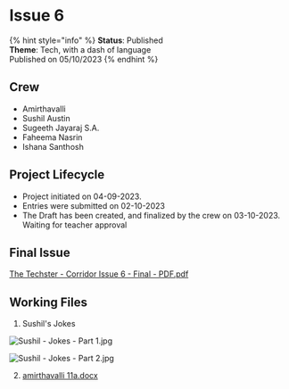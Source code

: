 # Issue 6

{% hint style="info" %}
**Status**: Published\
**Theme**: Tech, with a dash of language\
Published on 05/10/2023
{% endhint %}

## Crew

* Amirthavalli
* Sushil Austin
* Sugeeth Jayaraj S.A.
* Faheema Nasrin
* Ishana Santhosh

## Project Lifecycle

* Project initiated on 04-09-2023.
* Entries were submitted on 02-10-2023
* The Draft has been created, and finalized by the crew on 03-10-2023. Waiting for teacher approval

## Final Issue

[The Techster - Corridor Issue 6 - Final - PDF.pdf](https://res.craft.do/user/full/34ae8ebc-d508-7305-20e2-17e06364862c/doc/3491F8B8-527B-4029-A8C5-FBF1AF7CCE2D/3527b1a8-ce54-02bc-24f9-0ede9ad2b80b)

## Working Files

1. Sushil's Jokes

![Sushil - Jokes - Part 1.jpg](https://res.craft.do/user/full/34ae8ebc-d508-7305-20e2-17e06364862c/doc/3491F8B8-527B-4029-A8C5-FBF1AF7CCE2D/aa4bb94a-9c23-e0cb-8a05-30abc67d3766)

![Sushil - Jokes - Part 2.jpg](https://res.craft.do/user/full/34ae8ebc-d508-7305-20e2-17e06364862c/doc/3491F8B8-527B-4029-A8C5-FBF1AF7CCE2D/0cb1237a-3893-8293-e272-280855eb9212)

2. [amirthavalli 11a.docx](https://res.craft.do/user/full/34ae8ebc-d508-7305-20e2-17e06364862c/doc/3491F8B8-527B-4029-A8C5-FBF1AF7CCE2D/fbc768d6-dba3-1115-bb46-598a990023ca)
